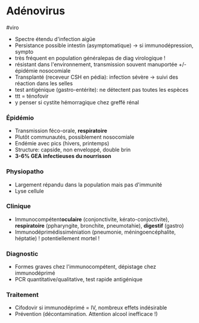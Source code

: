 # Adénovirus
#viro

- Spectre étendu d'infection aigüe
- Persistance possible intestin (asymptomatique) -> si immunodépression, sympto
- très fréquent en population généralepas de diag virologique !
- résistant dans l'environnement, transmission souvent manuportée +/- épidémie nosocomiale
- Transplanté (receveur CSH en pédia): infection sévère -> suivi des réaction dans les selles
- test antigénique (gastro-entérite): ne détectent pas toutes les espèces
- ttt = ténofovir
- y penser si cystite hémorragique chez greffé rénal

### Épidémio

- Transmission féco-orale, **respiratoire**
- Plutôt communautés, possiblement nosocomiale
- Endémie avec pics (hivers, printemps)
- Structure: capside, non enveloppé, double brin
- **3-6% GEA infectieuses du nourrisson**

### Physiopatho

- Largement répandu dans la population mais pas d'immunité
- Lyse cellule

### Clinique

- Immunocompétent**oculaire** (conjonctivite, kérato-conjoctivite), **respiratoire** (ppharyngite, bronchite, pneumotahie), **digestif** (gastro)
- Immunodéprimédissiméniation (pneumonie, méningoencéphalite, héptatie) ! potentiellement mortel !

### Diagnostic

- Formes graves chez l'immunocompétent, dépistage chez immunodéprimé
- PCR quantitative/qualitative, test rapide antigénique

### Traitement

- Cifodovir si immunodéprimé = IV, nombreux effets indésirable
- Prévention (décontamination. Attention alcool inefficace !)
